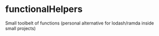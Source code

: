 # functionalHelpers
Small toolbelt of functions (personal alternative for lodash/ramda inside small projects)
